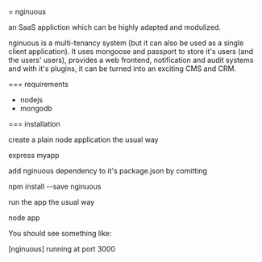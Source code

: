 = nginuous

an SaaS appliction which can be highly adapted and modulized.

nginuous is a multi-tenancy system (but it can also be used as
a single client application). It uses mongoose and passport to
store it's users (and the users' users), provides a web frontend,
notification and audit systems and with it's plugins, it can be
turned into an exciting CMS and CRM.

=== requirements

* nodejs
* mongodb

=== installation

create a plain node application the usual way

  express myapp

add nginuous dependency to it's package.json by comitting

  npm install --save nginuous

run the app the usual way

  node app

You should see something like:

  [nginuous] running at port 3000






